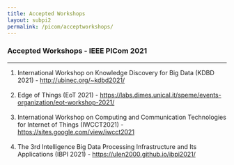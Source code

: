 ```yaml
---
title: Accepted Workshops 
layout: subpi2
permalink: /picom/acceptworkshops/
---
```

<h3>Accepted Workshops - IEEE PICom 2021</h3>

<hr/>
<ol>
  <li>International Workshop on Knowledge Discovery for Big Data (KDBD 2021) - <a href="http://ubinec.org/~kdbd2021/" target=_new>http://ubinec.org/~kdbd2021/
    </a></li><br/>
  <li>Edge of Things (EoT 2021) - <a href="https://labs.dimes.unical.it/speme/events-organization/eot-workshop-2021/" target=_new>
    https://labs.dimes.unical.it/speme/events-organization/eot-workshop-2021/
</a></li><br/>
  <li>International Workshop on Computing and Communication Technologies for
Internet of Things (IWCCT2021) - <a href="https://sites.google.com/view/iwcct2021" target=_new>https://sites.google.com/view/iwcct2021
</a></li><br/>
  <li>The 3rd Intelligence Big Data Processing Infrastructure and Its
Applications (IBPI 2021) - <a href="https://ulen2000.github.io/ibpi2021/" target=_new>https://ulen2000.github.io/ibpi2021/
</a></li></ol>
